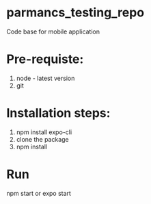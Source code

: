 # parmancs_testing_repo
  Code base for mobile application

# Pre-requiste:
  1. node - latest version
  2. git

# Installation steps:
  1. npm install expo-cli
  2. clone the package
  3. npm install

# Run
  npm start or expo start
